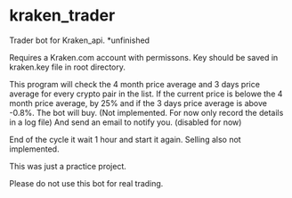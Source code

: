 # kraken_trader
Trader bot for Kraken_api. *unfinished

Requires a Kraken.com account with permissons.
Key should be saved in kraken.key file in root directory.

This program will check the 4 month price average and 3 days price average for every crypto pair in the list.
If the current price is belowe the 4 month price average, by 25% and if the 3 days price average is above -0.8%.
The bot will buy. (Not implemented. For now only record the details in a log file)
And send an email to notify you. (disabled for now)

End of the cycle it wait 1 hour and start it again.
Selling also not implemented.

This was just a practice project.

Please do not use this bot for real trading.

